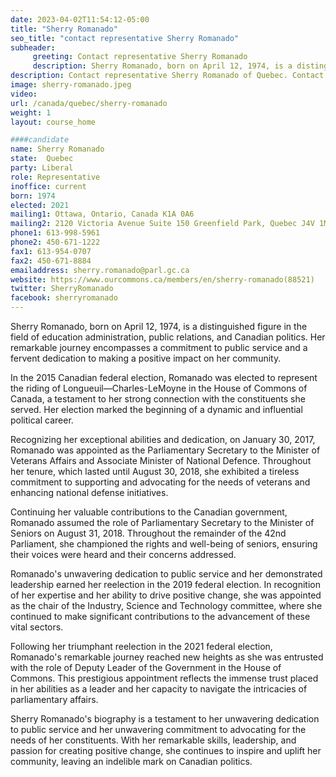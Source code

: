 ```yaml
---
date: 2023-04-02T11:54:12-05:00
title: "Sherry Romanado"
seo_title: "contact representative Sherry Romanado"
subheader:
     greeting: Contact representative Sherry Romanado
     description: Sherry Romanado, born on April 12, 1974, is a distinguished figure in the field of education administration, public relations, and Canadian politics.
description: Contact representative Sherry Romanado of Quebec. Contact information for Sherry Romanado includes email address, phone number, and mailing address.
image: sherry-romanado.jpeg
video:
url: /canada/quebec/sherry-romanado
weight: 1
layout: course_home

####candidate
name: Sherry Romanado
state:	Quebec
party: Liberal
role: Representative
inoffice: current
born: 1974
elected: 2021
mailing1: Ottawa, Ontario, Canada K1A 0A6
mailing2: 2120 Victoria Avenue Suite 150 Greenfield Park, Quebec J4V 1M9
phone1: 613-998-5961
phone2: 450-671-1222
fax1: 613-954-0707
fax2: 450-671-8884
emailaddress: sherry.romanado@parl.gc.ca
website: https://www.ourcommons.ca/members/en/sherry-romanado(88521)
twitter: SherryRomanado
facebook: sherryromanado
---
```


Sherry Romanado, born on April 12, 1974, is a distinguished figure in the field of education administration, public relations, and Canadian politics. Her remarkable journey encompasses a commitment to public service and a fervent dedication to making a positive impact on her community.

In the 2015 Canadian federal election, Romanado was elected to represent the riding of Longueuil—Charles-LeMoyne in the House of Commons of Canada, a testament to her strong connection with the constituents she served. Her election marked the beginning of a dynamic and influential political career.

Recognizing her exceptional abilities and dedication, on January 30, 2017, Romanado was appointed as the Parliamentary Secretary to the Minister of Veterans Affairs and Associate Minister of National Defence. Throughout her tenure, which lasted until August 30, 2018, she exhibited a tireless commitment to supporting and advocating for the needs of veterans and enhancing national defense initiatives.

Continuing her valuable contributions to the Canadian government, Romanado assumed the role of Parliamentary Secretary to the Minister of Seniors on August 31, 2018. Throughout the remainder of the 42nd Parliament, she championed the rights and well-being of seniors, ensuring their voices were heard and their concerns addressed.

Romanado's unwavering dedication to public service and her demonstrated leadership earned her reelection in the 2019 federal election. In recognition of her expertise and her ability to drive positive change, she was appointed as the chair of the Industry, Science and Technology committee, where she continued to make significant contributions to the advancement of these vital sectors.

Following her triumphant reelection in the 2021 federal election, Romanado's remarkable journey reached new heights as she was entrusted with the role of Deputy Leader of the Government in the House of Commons. This prestigious appointment reflects the immense trust placed in her abilities as a leader and her capacity to navigate the intricacies of parliamentary affairs.

Sherry Romanado's biography is a testament to her unwavering dedication to public service and her unwavering commitment to advocating for the needs of her constituents. With her remarkable skills, leadership, and passion for creating positive change, she continues to inspire and uplift her community, leaving an indelible mark on Canadian politics.
